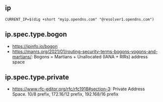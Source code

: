 ## ip

```
CURRENT_IP=$(dig +short "myip.opendns.com" "@resolver1.opendns.com")
```

## ip.spec.type.bogon

- https://ipinfo.io/bogon
- https://manrs.org/2021/01/routing-security-terms-bogons-vogons-and-martians/: Bogons = Martians + Unallocated (IANA + RIRs) address space

## ip.spec.type.private

- https://www.rfc-editor.org/rfc/rfc1918#section-3: Private Address Space. 10/8 prefix, 172.16/12 prefix, 192.168/16 prefix
